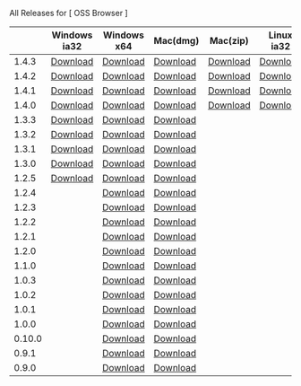 All Releases for [ OSS Browser ]

  ||Windows ia32|Windows x64| Mac(dmg) | Mac(zip) |Linux ia32|Linux x64|
  |-----|-----|-----|-----|----|--------|--------|
|1.4.3|[Download](https://luogc.oss-cn-hangzhou.aliyuncs.com/oss-browser-publish/1.4.3/oss-browser-win32-ia32.zip) |[Download](https://luogc.oss-cn-hangzhou.aliyuncs.com/oss-browser-publish/1.4.3/oss-browser-win32-x64.zip) | [Download](https://luogc.oss-cn-hangzhou.aliyuncs.com/oss-browser-publish/1.4.3/oss-browser.dmg) | [Download](https://luogc.oss-cn-hangzhou.aliyuncs.com/oss-browser-publish/1.4.3/oss-browser-darwin-x64.zip) | [Download](https://luogc.oss-cn-hangzhou.aliyuncs.com/oss-browser-publish/1.4.3/oss-browser-linux-ia32.zip) | [Download](https://luogc.oss-cn-hangzhou.aliyuncs.com/oss-browser-publish/1.4.3/oss-browser-linux-x64.zip)|
|1.4.2|[Download](https://luogc.oss-cn-hangzhou.aliyuncs.com/oss-browser-publish/1.4.2/oss-browser-win32-ia32.zip) |[Download](https://luogc.oss-cn-hangzhou.aliyuncs.com/oss-browser-publish/1.4.2/oss-browser-win32-x64.zip) | [Download](https://luogc.oss-cn-hangzhou.aliyuncs.com/oss-browser-publish/1.4.2/oss-browser.dmg) | [Download](https://luogc.oss-cn-hangzhou.aliyuncs.com/oss-browser-publish/1.4.2/oss-browser-darwin-x64.zip) | [Download](https://luogc.oss-cn-hangzhou.aliyuncs.com/oss-browser-publish/1.4.2/oss-browser-linux-ia32.zip) | [Download](https://luogc.oss-cn-hangzhou.aliyuncs.com/oss-browser-publish/1.4.2/oss-browser-linux-x64.zip)|
|1.4.1|[Download](https://luogc.oss-cn-hangzhou.aliyuncs.com/oss-browser-publish/1.4.1/oss-browser-win32-ia32.zip) |[Download](https://luogc.oss-cn-hangzhou.aliyuncs.com/oss-browser-publish/1.4.1/oss-browser-win32-x64.zip) | [Download](https://luogc.oss-cn-hangzhou.aliyuncs.com/oss-browser-publish/1.4.1/oss-browser.dmg) | [Download](https://luogc.oss-cn-hangzhou.aliyuncs.com/oss-browser-publish/1.4.1/oss-browser-darwin-x64.zip) | [Download](https://luogc.oss-cn-hangzhou.aliyuncs.com/oss-browser-publish/1.4.1/oss-browser-linux-ia32.zip) | [Download](https://luogc.oss-cn-hangzhou.aliyuncs.com/oss-browser-publish/1.4.1/oss-browser-linux-x64.zip)|
|1.4.0|[Download](https://luogc.oss-cn-hangzhou.aliyuncs.com/oss-browser-publish/1.4.0/oss-browser-win32-ia32.zip) |[Download](https://luogc.oss-cn-hangzhou.aliyuncs.com/oss-browser-publish/1.4.0/oss-browser-win32-x64.zip) | [Download](https://luogc.oss-cn-hangzhou.aliyuncs.com/oss-browser-publish/1.4.0/oss-browser.dmg) | [Download](https://luogc.oss-cn-hangzhou.aliyuncs.com/oss-browser-publish/1.4.0/oss-browser-darwin-x64.zip) | [Download](https://luogc.oss-cn-hangzhou.aliyuncs.com/oss-browser-publish/1.4.0/oss-browser-linux-ia32.zip) | [Download](https://luogc.oss-cn-hangzhou.aliyuncs.com/oss-browser-publish/1.4.0/oss-browser-linux-x64.zip)|
|1.3.3|[Download](https://luogc.oss-cn-hangzhou.aliyuncs.com/oss-browser-publish/1.3.3/oss-browser-win32-ia32.zip) |[Download](https://luogc.oss-cn-hangzhou.aliyuncs.com/oss-browser-publish/1.3.3/oss-browser-win32-x64.zip) | [Download](https://luogc.oss-cn-hangzhou.aliyuncs.com/oss-browser-publish/1.3.3/oss-browser.dmg) | | | [Download](https://luogc.oss-cn-hangzhou.aliyuncs.com/oss-browser-publish/1.3.3/oss-browser-linux-x64.zip) |
|1.3.2|[Download](https://luogc.oss-cn-hangzhou.aliyuncs.com/oss-browser-publish/1.3.2/oss-browser-win32-ia32.zip) |[Download](https://luogc.oss-cn-hangzhou.aliyuncs.com/oss-browser-publish/1.3.2/oss-browser-win32-x64.zip) | [Download](https://luogc.oss-cn-hangzhou.aliyuncs.com/oss-browser-publish/1.3.2/oss-browser.dmg) | | | [Download](https://luogc.oss-cn-hangzhou.aliyuncs.com/oss-browser-publish/1.3.2/oss-browser-linux-x64.zip) |
|1.3.1|[Download](https://luogc.oss-cn-hangzhou.aliyuncs.com/oss-browser-publish/1.3.1/oss-browser-win32-ia32.zip) |[Download](https://luogc.oss-cn-hangzhou.aliyuncs.com/oss-browser-publish/1.3.1/oss-browser-win32-x64.zip) | [Download](https://luogc.oss-cn-hangzhou.aliyuncs.com/oss-browser-publish/1.3.1/oss-browser.dmg) | | | [Download](https://luogc.oss-cn-hangzhou.aliyuncs.com/oss-browser-publish/1.3.1/oss-browser-linux-x64.zip) |
|1.3.0|[Download](https://luogc.oss-cn-hangzhou.aliyuncs.com/oss-browser-publish/1.3.0/oss-browser-win32-ia32.zip) |[Download](https://luogc.oss-cn-hangzhou.aliyuncs.com/oss-browser-publish/1.3.0/oss-browser-win32-x64.zip) | [Download](https://luogc.oss-cn-hangzhou.aliyuncs.com/oss-browser-publish/1.3.0/oss-browser.dmg) | | | [Download](https://luogc.oss-cn-hangzhou.aliyuncs.com/oss-browser-publish/1.3.0/oss-browser-linux-x64.zip) |
|1.2.5|[Download](https://luogc.oss-cn-hangzhou.aliyuncs.com/oss-browser-publish/1.2.5/oss-browser-win32-ia32.zip) |[Download](https://luogc.oss-cn-hangzhou.aliyuncs.com/oss-browser-publish/1.2.5/oss-browser-win32-x64.zip) | [Download](https://luogc.oss-cn-hangzhou.aliyuncs.com/oss-browser-publish/1.2.5/oss-browser.dmg) | | | [Download](https://luogc.oss-cn-hangzhou.aliyuncs.com/oss-browser-publish/1.2.5/oss-browser-linux-x64.zip) |
|1.2.4||[Download](https://luogc.oss-cn-hangzhou.aliyuncs.com/oss-browser-publish/1.2.4/oss-browser-win32-x64.zip) | [Download](https://luogc.oss-cn-hangzhou.aliyuncs.com/oss-browser-publish/1.2.4/oss-browser.dmg) | | | [Download](https://luogc.oss-cn-hangzhou.aliyuncs.com/oss-browser-publish/1.2.4/oss-browser-linux-x64.zip) |
|1.2.3||[Download](https://luogc.oss-cn-hangzhou.aliyuncs.com/oss-browser-publish/1.2.3/oss-browser-win32-x64.zip) | [Download](https://luogc.oss-cn-hangzhou.aliyuncs.com/oss-browser-publish/1.2.3/oss-browser.dmg) | | | [Download](https://luogc.oss-cn-hangzhou.aliyuncs.com/oss-browser-publish/1.2.3/oss-browser-linux-x64.zip) |
|1.2.2||[Download](https://luogc.oss-cn-hangzhou.aliyuncs.com/oss-browser-publish/1.2.2/oss-browser-win32-x64.zip) | [Download](https://luogc.oss-cn-hangzhou.aliyuncs.com/oss-browser-publish/1.2.2/oss-browser.dmg) | | | [Download](https://luogc.oss-cn-hangzhou.aliyuncs.com/oss-browser-publish/1.2.2/oss-browser-linux-x64.zip) |
|1.2.1||[Download](https://luogc.oss-cn-hangzhou.aliyuncs.com/oss-browser-publish/1.2.1/oss-browser-win32-x64.zip) | [Download](https://luogc.oss-cn-hangzhou.aliyuncs.com/oss-browser-publish/1.2.1/oss-browser.dmg) | | | [Download](https://luogc.oss-cn-hangzhou.aliyuncs.com/oss-browser-publish/1.2.1/oss-browser-linux-x64.zip) |
|1.2.0||[Download](https://luogc.oss-cn-hangzhou.aliyuncs.com/oss-browser-publish/1.2.0/oss-browser-win32-x64.zip) | [Download](https://luogc.oss-cn-hangzhou.aliyuncs.com/oss-browser-publish/1.2.0/oss-browser.dmg) | | | [Download](https://luogc.oss-cn-hangzhou.aliyuncs.com/oss-browser-publish/1.2.0/oss-browser-linux-x64.zip) |
|1.1.0||[Download](https://luogc.oss-cn-hangzhou.aliyuncs.com/oss-browser-publish/1.1.0/oss-browser-win32-x64.zip) | [Download](https://luogc.oss-cn-hangzhou.aliyuncs.com/oss-browser-publish/1.1.0/oss-browser.dmg) | | | [Download](https://luogc.oss-cn-hangzhou.aliyuncs.com/oss-browser-publish/1.1.0/oss-browser-linux-x64.zip) |
|1.0.3||[Download](https://luogc.oss-cn-hangzhou.aliyuncs.com/oss-browser-publish/1.0.3/oss-browser-win32-x64.zip) | [Download](https://luogc.oss-cn-hangzhou.aliyuncs.com/oss-browser-publish/1.0.3/oss-browser.dmg) | | | [Download](https://luogc.oss-cn-hangzhou.aliyuncs.com/oss-browser-publish/1.0.3/oss-browser-linux-x64.zip) |
|1.0.2||[Download](https://luogc.oss-cn-hangzhou.aliyuncs.com/oss-browser-publish/1.0.2/oss-browser-win32-x64.zip) | [Download](https://luogc.oss-cn-hangzhou.aliyuncs.com/oss-browser-publish/1.0.2/oss-browser.dmg) | | | [Download](https://luogc.oss-cn-hangzhou.aliyuncs.com/oss-browser-publish/1.0.2/oss-browser-linux-x64.zip) |
|1.0.1||[Download](https://luogc.oss-cn-hangzhou.aliyuncs.com/oss-browser-publish/1.0.1/oss-browser-win32-x64.zip) | [Download](https://luogc.oss-cn-hangzhou.aliyuncs.com/oss-browser-publish/1.0.1/oss-browser.dmg) | | | [Download](https://luogc.oss-cn-hangzhou.aliyuncs.com/oss-browser-publish/1.0.1/oss-browser-linux-x64.zip) |
|1.0.0||[Download](https://luogc.oss-cn-hangzhou.aliyuncs.com/oss-browser-publish/1.0.0/oss-browser-win32-x64.zip) | [Download](https://luogc.oss-cn-hangzhou.aliyuncs.com/oss-browser-publish/1.0.0/oss-browser.dmg) | | | [Download](https://luogc.oss-cn-hangzhou.aliyuncs.com/oss-browser-publish/1.0.0/oss-browser-linux-x64.zip) |
|0.10.0||[Download](https://luogc.oss-cn-hangzhou.aliyuncs.com/oss-browser-publish/0.10.0/oss-browser-win32-x64.zip) | [Download](https://luogc.oss-cn-hangzhou.aliyuncs.com/oss-browser-publish/0.10.0/oss-browser.dmg) | | | [Download](https://luogc.oss-cn-hangzhou.aliyuncs.com/oss-browser-publish/0.10.0/oss-browser-linux-x64.zip) |
|0.9.1||[Download](https://luogc.oss-cn-hangzhou.aliyuncs.com/oss-browser-publish/0.9.1/oss-browser-win32-x64.zip) | [Download](https://luogc.oss-cn-hangzhou.aliyuncs.com/oss-browser-publish/0.9.1/oss-browser.dmg) | | | [Download](https://luogc.oss-cn-hangzhou.aliyuncs.com/oss-browser-publish/0.9.1/oss-browser-linux-x64.zip) |
|0.9.0||[Download](https://luogc.oss-cn-hangzhou.aliyuncs.com/oss-browser-publish/0.9.0/oss-browser-win32-x64.zip) | [Download](https://luogc.oss-cn-hangzhou.aliyuncs.com/oss-browser-publish/0.9.0/oss-browser.dmg) | | | [Download](https://luogc.oss-cn-hangzhou.aliyuncs.com/oss-browser-publish/0.9.0/oss-browser-linux-x64.zip) |